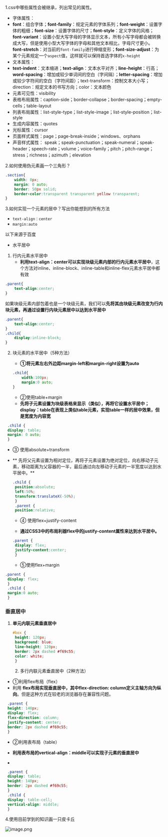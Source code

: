 1.css中哪些属性会被继承，列出常见的属性。

- 字体属性：
- **font**：组合字体；**font-family**：规定元素的字体系列；**font-weight**：设置字体的粗细；**font-size**：设置字体的尺寸；**font-style**：定义字体的风格；**font-variant**：设置小型大写字母的字体显示文本，所有小写字母都会被转换成大写，但是使用小型大写字体的字母和其他文本相比，字母尺寸更小。**font-stretch**：对当前的`font-family`进行伸缩变形；**font-size-adjust**：为某个元素规定一个`aspect`值，这样就可以保持首选字体的`x-height`
- 文本属性：
- **text-indent**：文本缩进；**text-align**：文本水平对齐；**line-height**：行高；**word-spacing**：增加或较少单词间的空白（字间隔）；**letter-spacing**：增加或较少字符间的空白（字符间距）；text-transform：控制文本大小写；direction：规定文本的书写方向；color：文本颜色
- 元素可见性：visibility
- 表格布局属性：caption-side；border-collapse；border-spacing；empty-cells；table-layout
- 列表布局属性：list-style-type；list-style-image；list-style-position；list-style
- 生成内容属性：quotes
- 光标属性：cursor
- 页面样式属性：page；page-break-inside；windows、orphans
- 声音样式属性： speak；speak-punctuation；speak-numeral；speak-header；speech-rate；volume；voice-family；pitch；pitch-range；stress；richness；azimuth；elevation 

2.如何使用伪元素画一个三角形？

```css
.section{
    width: 0px;
    margin: 0 auto;
    border: 50px solid;
    border-color:transparent transparent yellow transparent;
}
```



3.如何实现一个元素的居中？写出你能想到的所有方法

- `text-align：center`
- `margin:auto`

以下来源于百度

- 水平居中

1. 行内元素水平居中
   - **利用text-align：center可以实现块级元素内部的行内元素水平居中**，这个方法对inline、inline-block、inline-table和inline-flex元素水平居中都有效

```css
.parent{
    text-align:center;
}

```

如果块级元素内部包着也是一个块级元素，我们可以**先将其由块级元素改变为行内块元素，再通过设置行内块元素居中以达到水平居中**

```css
.parent{
    text-align:center;
}
.child{
    display:inline-block;
}
```

2. 块元素的水平居中（5种方法）

   - **①将元素左右外边距margin-left和margin-right设置为auto**

   ```css
   .child{
       width:100px;
       margin:0 auto;
   }
   ```

   - ②使用table+margin
   - **先将子元素设置为块级表格来显示（类似），再将它设置水平居中；display：table在表现上类似table元素，实现table一样的居中效果，但是宽度为内容宽**

```css
 .child {
 display: table;
 margin: 0 auto;
 }
```

- ③ 使用absolute+transform 

- ** 先将父元素设置为相对定位，再将子元素设置为绝对定位，向右移动子元素，移动距离为父容器的一半，最后通过向左移动子元素的一半宽度以达到水平居中。**

  ```css
  .child {
   position:absolute;
   left:50%;
   transform:translateX(-50%);
   }
   .parent {
   position:relative;
  ```

  - ④ 使用flex+justify-content 

  -  **通过CSS3中的布局利器flex中的justify-content属性来达到水平居中。**

    ```css
    .parent {
     display: flex;
     justify-content:center;
     }
    ```

    - ⑤使用flex+margin

```css
.parent {
 display: flex;
 }
 .child {
 margin:0 auto;
 }
```

### 垂直居中

1. **单元内联元素垂直居中**

   ```css
   #box {
    height: 120px;
    background: blue;
    line-height: 120px;
    border: 2px dashed #f69c55;
    color: white;
    }
   ```

   2. 多行内联元素垂直居中（2种方法）

- ①利用flex布局（flex）
- 利用 **flex布局实现垂直居中，其中flex-direction: column定义主轴方向为纵向**。但是这种方式在较老的浏览器存在兼容性问题。 

```css
 .parent { 
 height: 140px;
 display: flex;
 flex-direction: column;
 justify-content: center;
 border: 2px dashed #f69c55;
 }
```

- ②利用表布局（table）

- **利用表布局的vertical-align：middle可以实现子元素的垂直居中**
- 



```css
 .parent {
 display: table;
 height: 140px;
 border: 2px dashed #f69c55;
 }
 .child {
 display: table-cell;
 vertical-align: middle;
 }
```





4.使用目前学到的知识画一只皮卡丘

![image.png](https://p3-juejin.byteimg.com/tos-cn-i-k3u1fbpfcp/64d777b67a4f4cf79281073290b65991~tplv-k3u1fbpfcp-watermark.image?)